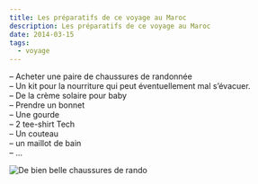 ```yaml
---
title: Les préparatifs de ce voyage au Maroc
description: Les préparatifs de ce voyage au Maroc
date: 2014-03-15
tags:
  - voyage
---
```


– Acheter une paire de chaussures de randonnée  
– Un kit pour la nourriture qui peut éventuellement mal s’évacuer.  
– De la crème solaire pour baby  
– Prendre un bonnet  
– Une gourde  
– 2 tee-shirt Tech  
– Un couteau  
– un maillot de bain  
– ...

![De bien belle chaussures de rando](/img/img_20140323_155407.jpg "De bien belle chaussures de rando")
